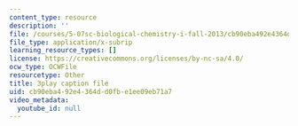 ```yaml
---
content_type: resource
description: ''
file: /courses/5-07sc-biological-chemistry-i-fall-2013/cb90eba492e4364dd0fbe1ee09eb71a7_922Oig1HWG8.srt
file_type: application/x-subrip
learning_resource_types: []
license: https://creativecommons.org/licenses/by-nc-sa/4.0/
ocw_type: OCWFile
resourcetype: Other
title: 3play caption file
uid: cb90eba4-92e4-364d-d0fb-e1ee09eb71a7
video_metadata:
  youtube_id: null
---
```

